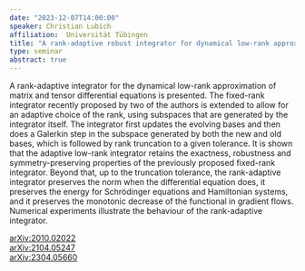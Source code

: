 ```yaml
---
date: "2023-12-07T14:00:00"
speaker: Christian Lubich
affiliation:  Universität Tübingen
title: "A rank-adaptive robust integrator for dynamical low-rank approximation"
type: seminar
abstract: true
---
```


A rank-adaptive integrator for the dynamical low-rank approximation of matrix and tensor differential equations is presented. The fixed-rank integrator recently proposed by two of the authors is extended to allow for an adaptive choice of the rank, using subspaces that are generated by the integrator itself. The integrator first updates the evolving bases and then does a Galerkin step in the subspace generated by both the new and old bases, which is followed by rank truncation to a given tolerance. It is shown that the adaptive low-rank integrator retains the exactness, robustness and symmetry-preserving properties of the previously proposed fixed-rank integrator. Beyond that, up to the truncation tolerance, the rank-adaptive integrator preserves the norm when the differential equation does, it preserves the energy for Schrödinger equations and Hamiltonian systems, and it preserves the monotonic decrease of the functional in gradient flows. Numerical experiments illustrate the behaviour of the rank-adaptive integrator.

[arXiv:2010.02022](https://arxiv.org/abs/2010.02022)<br>
[arXiv:2104.05247](https://arxiv.org/abs/2104.05247)<br>
[arXiv:2304.05660](https://arxiv.org/abs/2304.05660)